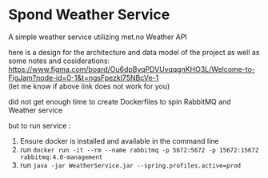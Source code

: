 # Spond Weather Service
A simple weather service utilizing met.no Weather API 

here is a design for the architecture and data model of the project as well as some notes and cosiderations: 
<br> https://www.figma.com/board/Ou6dpByqPDVUvqqgnKHO3L/Welcome-to-FigJam?node-id=0-1&t=ngsFpezkl75NBcVe-1
<br> (let me know if above link does not work for you)

did not get enough time to create Dockerfiles to spin RabbitMQ and Weather service

but to run service :
1) Ensure docker is installed and available in the command line
2) run `docker run -it --rm --name rabbitmq -p 5672:5672 -p 15672:15672 rabbitmq:4.0-management`
3) run `java -jar WeatherService.jar --spring.profiles.active=prod`